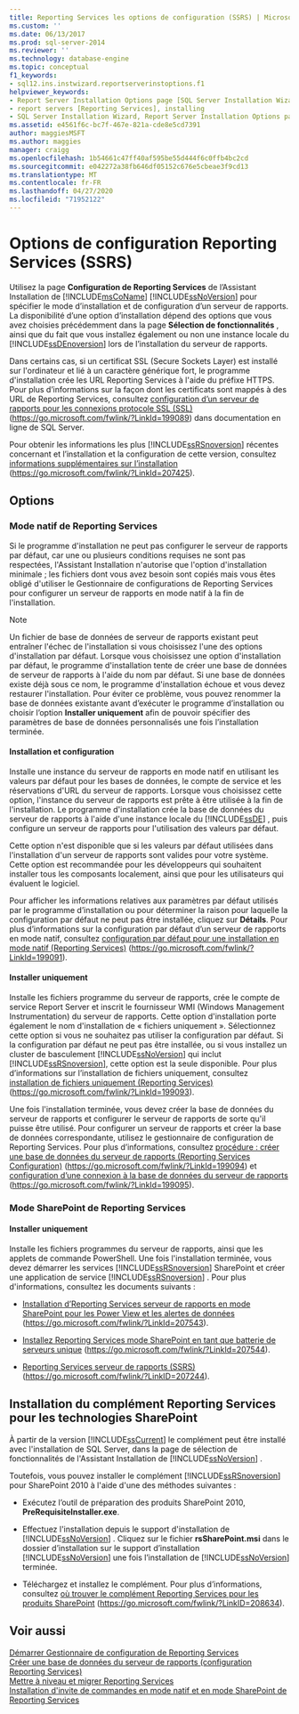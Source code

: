 ```yaml
---
title: Reporting Services les options de configuration (SSRS) | Microsoft Docs
ms.custom: ''
ms.date: 06/13/2017
ms.prod: sql-server-2014
ms.reviewer: ''
ms.technology: database-engine
ms.topic: conceptual
f1_keywords:
- sql12.ins.instwizard.reportserverinstoptions.f1
helpviewer_keywords:
- Report Server Installation Options page [SQL Server Installation Wizard]
- report servers [Reporting Services], installing
- SQL Server Installation Wizard, Report Server Installation Options page
ms.assetid: e4561f6c-bc7f-467e-821a-cde8e5cd7391
author: maggiesMSFT
ms.author: maggies
manager: craigg
ms.openlocfilehash: 1b54661c47ff40af595be55d444f6c0ffb4bc2cd
ms.sourcegitcommit: e042272a38fb646df05152c676e5cbeae3f9cd13
ms.translationtype: MT
ms.contentlocale: fr-FR
ms.lasthandoff: 04/27/2020
ms.locfileid: "71952122"
---
```

# <a name="reporting-services-configuration-options-ssrs"></a>Options de configuration Reporting Services (SSRS)
  Utilisez la page **Configuration de Reporting Services** de l’Assistant Installation de [!INCLUDE[msCoName](../../includes/msconame-md.md)] [!INCLUDE[ssNoVersion](../../includes/ssnoversion-md.md)] pour spécifier le mode d’installation et de configuration d’un serveur de rapports. La disponibilité d’une option d’installation dépend des options que vous avez choisies précédemment dans la page **Sélection de fonctionnalités** , ainsi que du fait que vous installez également ou non une instance locale du [!INCLUDE[ssDEnoversion](../../includes/ssdenoversion-md.md)] lors de l’installation du serveur de rapports.  
  
 Dans certains cas, si un certificat SSL (Secure Sockets Layer) est installé sur l'ordinateur et lié à un caractère générique fort, le programme d'installation crée les URL Reporting Services à l'aide du préfixe HTTPS. Pour plus d’informations sur la façon dont les certificats sont mappés à des URL de Reporting Services, consultez [configuration d’un serveur de rapports pour les connexions protocole SSL (SSL)](https://go.microsoft.com/fwlink/?LinkId=199089) (https://go.microsoft.com/fwlink/?LinkId=199089) dans documentation en ligne de SQL Server.  
  
 Pour obtenir les informations les plus [!INCLUDE[ssRSnoversion](../../includes/ssrsnoversion-md.md)] récentes concernant et l’installation et la configuration de cette version, consultez [informations supplémentaires sur l’installation](https://go.microsoft.com/fwlink/?LinkId=207425) (https://go.microsoft.com/fwlink/?LinkId=207425).  
  
## <a name="options"></a>Options  
  
### <a name="reporting-services-native-mode"></a>Mode natif de Reporting Services  
 Si le programme d'installation ne peut pas configurer le serveur de rapports par défaut, car une ou plusieurs conditions requises ne sont pas respectées, l'Assistant Installation n'autorise que l'option d'installation minimale ; les fichiers dont vous avez besoin sont copiés mais vous êtes obligé d'utiliser le Gestionnaire de configurations de Reporting Services pour configurer un serveur de rapports en mode natif à la fin de l'installation.  
  
> [!NOTE]  
>  Un fichier de base de données de serveur de rapports existant peut entraîner l'échec de l'installation si vous choisissez l'une des options d'installation par défaut. Lorsque vous choisissez une option d'installation par défaut, le programme d'installation tente de créer une base de données de serveur de rapports à l'aide du nom par défaut. Si une base de données existe déjà sous ce nom, le programme d'installation échoue et vous devez restaurer l'installation. Pour éviter ce problème, vous pouvez renommer la base de données existante avant d’exécuter le programme d’installation ou choisir l’option **Installer uniquement** afin de pouvoir spécifier des paramètres de base de données personnalisés une fois l’installation terminée.  
  
#### <a name="install-and-configure"></a>Installation et configuration  
 Installe une instance du serveur de rapports en mode natif en utilisant les valeurs par défaut pour les bases de données, le compte de service et les réservations d'URL du serveur de rapports. Lorsque vous choisissez cette option, l'instance du serveur de rapports est prête à être utilisée à la fin de l'installation. Le programme d'installation crée la base de données du serveur de rapports à l'aide d'une instance locale du [!INCLUDE[ssDE](../../includes/ssde-md.md)] , puis configure un serveur de rapports pour l'utilisation des valeurs par défaut.  
  
 Cette option n'est disponible que si les valeurs par défaut utilisées dans l'installation d'un serveur de rapports sont valides pour votre système. Cette option est recommandée pour les développeurs qui souhaitent installer tous les composants localement, ainsi que pour les utilisateurs qui évaluent le logiciel.  
  
 Pour afficher les informations relatives aux paramètres par défaut utilisés par le programme d’installation ou pour déterminer la raison pour laquelle la configuration par défaut ne peut pas être installée, cliquez sur **Détails**. Pour plus d’informations sur la configuration par défaut d’un serveur de rapports en mode natif, consultez [configuration par défaut pour une installation en mode natif (Reporting Services)](https://go.microsoft.com/fwlink/?LinkId=199091) (https://go.microsoft.com/fwlink/?LinkId=199091).  
  
#### <a name="install-only"></a>Installer uniquement  
 Installe les fichiers programme du serveur de rapports, crée le compte de service Report Server et inscrit le fournisseur WMI (Windows Management Instrumentation) du serveur de rapports. Cette option d'installation porte également le nom d'installation de « fichiers uniquement ». Sélectionnez cette option si vous ne souhaitez pas utiliser la configuration par défaut. Si la configuration par défaut ne peut pas être installée, ou si vous installez un cluster de basculement [!INCLUDE[ssNoVersion](../../includes/ssnoversion-md.md)] qui inclut [!INCLUDE[ssRSnoversion](../../includes/ssrsnoversion-md.md)], cette option est la seule disponible. Pour plus d’informations sur l’installation de fichiers uniquement, consultez [installation de fichiers uniquement (Reporting Services)](https://go.microsoft.com/fwlink/?LinkId=199093) (https://go.microsoft.com/fwlink/?LinkId=199093).  
  
 Une fois l'installation terminée, vous devez créer la base de données du serveur de rapports et configurer le serveur de rapports de sorte qu'il puisse être utilisé. Pour configurer un serveur de rapports et créer la base de données correspondante, utilisez le gestionnaire de configuration de Reporting Services. Pour plus d’informations, consultez [procédure : créer une base de données du serveur de rapports (Reporting Services Configuration)](https://go.microsoft.com/fwlink/?LinkId=199094) (https://go.microsoft.com/fwlink/?LinkId=199094) et [configuration d’une connexion à la base de données du serveur de rapports](https://go.microsoft.com/fwlink/?LinkId=199095) (https://go.microsoft.com/fwlink/?LinkId=199095).  
  
### <a name="reporting-services-sharepoint-mode"></a>Mode SharePoint de Reporting Services  
  
#### <a name="install-only"></a>Installer uniquement  
 Installe les fichiers programmes du serveur de rapports, ainsi que les applets de commande PowerShell. Une fois l'installation terminée, vous devez démarrer les services [!INCLUDE[ssRSnoversion](../../includes/ssrsnoversion-md.md)] SharePoint et créer une application de service [!INCLUDE[ssRSnoversion](../../includes/ssrsnoversion-md.md)] . Pour plus d'informations, consultez les documents suivants :  
  
-   [Installation d’Reporting Services serveur de rapports en mode SharePoint pour les Power View et les alertes de données](https://go.microsoft.com/fwlink/?LinkId=207543) (https://go.microsoft.com/fwlink/?LinkId=207543).  
  
-   [Installez Reporting Services mode SharePoint en tant que batterie de serveurs unique](https://go.microsoft.com/fwlink/?LinkId=207544) (https://go.microsoft.com/fwlink/?LinkId=207544).  
  
-   [Reporting Services serveur de rapports (SSRS)](https://go.microsoft.com/fwlink/?LinkID=207244) (https://go.microsoft.com/fwlink/?LinkID=207244).  
  
## <a name="installing-the-reporting-services-add-in-for-sharepoint-technologies"></a>Installation du complément Reporting Services pour les technologies SharePoint  
 À partir de la version [!INCLUDE[ssCurrent](../../includes/sscurrent-md.md)] le complément peut être installé avec l'installation de SQL Server, dans la page de sélection de fonctionnalités de l'Assistant Installation de [!INCLUDE[ssNoVersion](../../includes/ssnoversion-md.md)] .  
  
 Toutefois, vous pouvez installer le complément [!INCLUDE[ssRSnoversion](../../includes/ssrsnoversion-md.md)] pour SharePoint 2010 à l'aide d'une des méthodes suivantes :  
  
-   Exécutez l’outil de préparation des produits SharePoint 2010, **PreRequisiteInstaller.exe**.  
  
-   Effectuez l'installation depuis le support d'installation de [!INCLUDE[ssNoVersion](../../includes/ssnoversion-md.md)] . Cliquez sur le fichier **rsSharePoint.msi** dans le dossier d’installation sur le support d’installation [!INCLUDE[ssNoVersion](../../includes/ssnoversion-md.md)] une fois l’installation de [!INCLUDE[ssNoVersion](../../includes/ssnoversion-md.md)] terminée.  
  
-   Téléchargez et installez le complément. Pour plus d’informations, consultez [où trouver le complément Reporting Services pour les produits SharePoint](https://go.microsoft.com/fwlink/?LinkID=208634) (https://go.microsoft.com/fwlink/?LinkID=208634).  
  
## <a name="see-also"></a>Voir aussi  
 [Démarrer Gestionnaire de configuration de Reporting Services](https://go.microsoft.com/fwlink/?LinkId=199096)   
 [Créer une base de données du serveur de rapports (configuration Reporting Services)](https://go.microsoft.com/fwlink/?LinkId=199094)   
 [Mettre à niveau et migrer Reporting Services](https://go.microsoft.com/fwlink/?LinkID=245628)   
 [Installation d'invite de commandes en mode natif et en mode SharePoint de Reporting Services](https://go.microsoft.com/fwlink/?LinkId=217620)  
  
  
